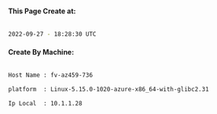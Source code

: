 
   
#### This Page Create at:

```bash

2022-09-27 - 18:28:30 UTC

```

#### Create By Machine:

```bash

Host Name : fv-az459-736

platform  : Linux-5.15.0-1020-azure-x86_64-with-glibc2.31

Ip Local  : 10.1.1.28

```


